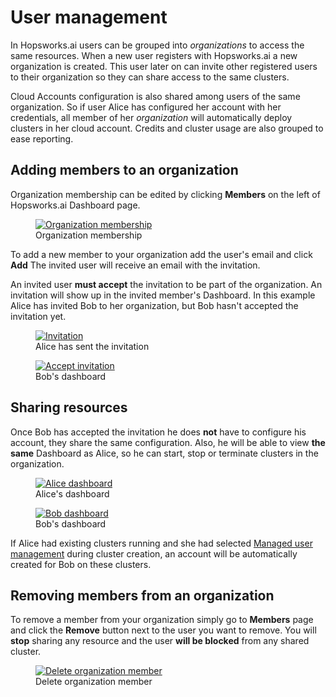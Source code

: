 # User management
In Hopsworks.ai users can be grouped into *organizations* to access the same resources.
When a new user registers with Hopsworks.ai a new organization is created. This user later on can
invite other registered users to their organization so they can share access to the same clusters.

Cloud Accounts configuration is also shared among users of the same organization. So if user Alice has configured
her account with her credentials, all member of her *organization* will automatically deploy clusters in her cloud
account. Credits and cluster usage are also grouped to ease reporting.

## Adding members to an organization
Organization membership can be edited by clicking **Members** on the left of Hopsworks.ai Dashboard page.

<p align="center">
  <figure>
    <a  href="../../../assets/images/hopsworksai/members_empty.png">
      <img src="../../../assets/images/hopsworksai/members_empty.png" alt="Organization membership">
    </a>
    <figcaption>Organization membership</figcaption>
  </figure>
</p>

To add a new member to your organization add the user's email and click **Add** The invited user will
receive an email with the invitation.

An invited user **must accept** the invitation to be part of the organization. An invitation will show up in
the invited member's Dashboard. In this example Alice has invited Bob to her organization, but Bob hasn't accepted
the invitation yet.

<p align="center">
  <figure>
    <a  href="../../../assets/images/hopsworksai/members_invited.png">
      <img src="../../../assets/images/hopsworksai/members_invited.png" alt="Invitation">
    </a>
    <figcaption>Alice has sent the invitation</figcaption>
  </figure>

  <figure>
    <a  href="../../../assets/images/hopsworksai/members_accept.png">
      <img src="../../../assets/images/hopsworksai/members_accept.png" alt="Accept invitation">
    </a>
    <figcaption>Bob's dashboard</figcaption>
  </figure>
</p>

## Sharing resources
Once Bob has accepted the invitation he does **not** have to configure his account, they share the same configuration.
Also, he will be able to view **the same** Dashboard as Alice, so he can start, stop or terminate clusters in the organization.

<p align="center">
  <figure>
    <a  href="../../../assets/images/hopsworksai/alice_dashboard.png">
      <img src="../../../assets/images/hopsworksai/alice_dashboard.png" alt="Alice dashboard">
    </a>
    <figcaption>Alice's dashboard</figcaption>
  </figure>

  <figure>
    <a  href="../../../assets/images/hopsworksai/bob_dashboard.png">
      <img src="../../../assets/images/hopsworksai/bob_dashboard.png" alt="Bob dashboard">
    </a>
    <figcaption>Bob's dashboard</figcaption>
  </figure>
</p>

If Alice had existing clusters running and she had selected [Managed user management](../aws/cluster_creation/#step-9-user-management-selection)
during cluster creation, an account will be automatically created for Bob on these clusters.

## Removing members from an organization
To remove a member from your organization simply go to **Members** page and click the **Remove** button next to the user you want to remove.
You will **stop** sharing any resource and the user **will be blocked** from any shared cluster.

<p align="center">
  <figure>
    <a  href="../../../assets/images/hopsworksai/members_delete.png">
      <img src="../../../assets/images/hopsworksai/members_delete.png" alt="Delete organization member">
    </a>
    <figcaption>Delete organization member</figcaption>
  </figure>
</p>
